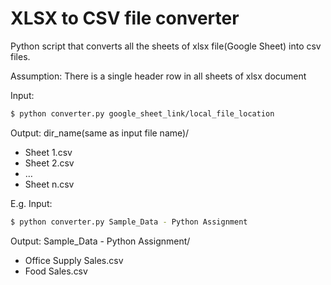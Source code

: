 # XLSX to CSV file converter

Python script that converts all the sheets of xlsx file(Google Sheet) into csv files.

Assumption: There is a single header row in all sheets of xlsx document

Input:
```sh
$ python converter.py google_sheet_link/local_file_location
```

Output:
dir_name(same as input file name)/
- Sheet 1.csv
- Sheet 2.csv
- …
- Sheet n.csv

E.g.
Input:
```sh
$ python converter.py Sample_Data - Python Assignment
```

Output:
Sample_Data - Python Assignment/
- Office Supply Sales.csv
- Food Sales.csv